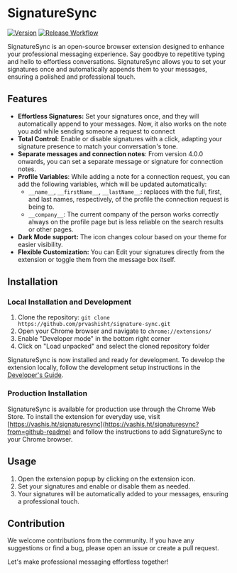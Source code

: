 # SignatureSync

[![Version](https://img.shields.io/badge/Version-4.0.3-blue.svg)]() [![Release Workflow](https://github.com/prvashisht/signature-sync/actions/workflows/release-extension.yaml/badge.svg?branch=main)](https://github.com/prvashisht/signature-sync/actions/workflows/release-extension.yaml)

SignatureSync is an open-source browser extension designed to enhance your professional messaging experience. Say goodbye to repetitive typing and hello to effortless conversations. SignatureSync allows you to set your signatures once and automatically appends them to your messages, ensuring a polished and professional touch.

## Features

- **Effortless Signatures:** Set your signatures once, and they will automatically append to your messages. Now, it also works on the note you add while sending someone a request to connect
- **Total Control:** Enable or disable signatures with a click, adapting your signature presence to match your conversation's tone.
- **Separate messages and connection notes**: From version 4.0.0 onwards, you can set a separate message or signature for connection notes.
- **Profile Variables**: While adding a note for a connection request, you can add the following variables, which will be updated automatically:
  - `__name__`, `__firstName__`, `__lastName__`: replaces with the full, first, and last names, respectively, of the profile the connection request is being to.
  - `__company__`: The current company of the person works correctly always on the profile page but is less reliable on the search results or other pages.
- **Dark Mode support:** The icon changes colour based on your theme for easier visibility.
- **Flexible Customization:** You can Edit your signatures directly from the extension or toggle them from the message box itself.

## Installation

### Local Installation and Development

1. Clone the repository: `git clone https://github.com/prvashisht/signature-sync.git`
2. Open your Chrome browser and navigate to `chrome://extensions/`
3. Enable "Developer mode" in the bottom right corner
4. Click on "Load unpacked" and select the cloned repository folder

SignatureSync is now installed and ready for development. To develop the extension locally, follow the development setup instructions in the [Developer's Guide](./DEVELOPER_GUIDE.md#making-changes).

### Production Installation

SignatureSync is available for production use through the Chrome Web Store. To install the extension for everyday use, visit [https://vashis.ht/signaturesync](https://vashis.ht/signaturesync?from=github-readme) and follow the instructions to add SignatureSync to your Chrome browser.

## Usage

1. Open the extension popup by clicking on the extension icon.
2. Set your signatures and enable or disable them as needed.
3. Your signatures will be automatically added to your messages, ensuring a professional touch.

## Contribution

We welcome contributions from the community. If you have any suggestions or find a bug, please open an issue or create a pull request.

Let's make professional messaging effortless together!
